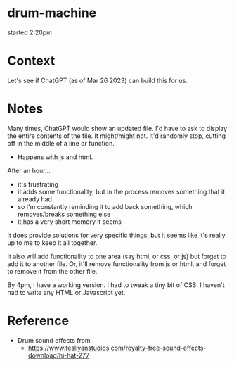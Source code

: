 # drum-machine

started 2:20pm


# Context

Let's see if ChatGPT (as of Mar 26 2023) can build this for us.



# Notes

Many times, ChatGPT would show an updated file. I'd have to ask to display the entire contents of the file. It might/might not. It'd randomly stop, cutting off in the middle of a line or function.
- Happens with js and html.

After an hour...
- it's frustrating
- it adds some functionality, but in the process removes something that it already had
- so I'm constantly reminding it to add back something, which removes/breaks something else
- it has a very short memory it seems

It does provide solutions for very specific things, but it seems like it's really up to me to keep it all together.

It also will add functionality to one area (say html, or css, or js) but forget to add it to another file. Or, it'll remove functionality from js or html, and forget to remove it from the other file.

By 4pm, I have a working version. I had to tweak a tiny bit of CSS. I haven't had to write any HTML or Javascript yet.



# Reference

- Drum sound effects from
  - https://www.fesliyanstudios.com/royalty-free-sound-effects-download/hi-hat-277



